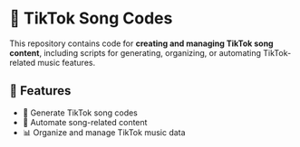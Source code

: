 # 🎵 TikTok Song Codes  

This repository contains code for **creating and managing TikTok song content**, including scripts for generating, organizing, or automating TikTok-related music features.  

## 🚀 Features  
- 🎼 Generate TikTok song codes  
- 🎤 Automate song-related content  
- 📊 Organize and manage TikTok music data  
